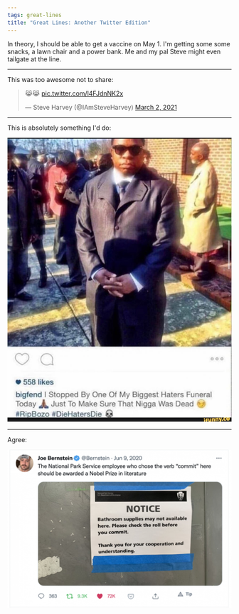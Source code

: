 ```yaml
---
tags: great-lines
title: "Great Lines: Another Twitter Edition"
---
```



In theory, I should be able to get a vaccine on May 1. I'm getting some some snacks, a lawn chair and a power bank. Me and my pal Steve might even tailgate at the line.

---
This was too awesome not to share:
<blockquote class="twitter-tweet" data-media-max-width="560"><p lang="qme" dir="ltr">😹😹 <a href="https://t.co/l4FJdnNK2x">pic.twitter.com/l4FJdnNK2x</a></p>&mdash; Steve Harvey (@IAmSteveHarvey) <a href="https://twitter.com/IAmSteveHarvey/status/1366649276403617794?ref_src=twsrc%5Etfw">March 2, 2021</a></blockquote> <script async src="https://platform.twitter.com/widgets.js" charset="utf-8"></script>

---


This is absolutely something I'd do:

![bigfend](https://raw.githubusercontent.com/muneer78/muneer78.github.io/master/images/bigfend.jpeg) 



---

Agree:

![commit](https://raw.githubusercontent.com/muneer78/muneer78.github.io/master/images/commit.png)
